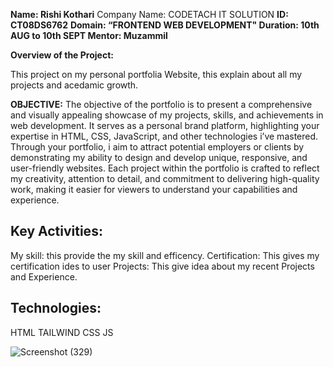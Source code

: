 **Name: Rishi Kothari**
Company Name: CODETACH IT SOLUTION
**ID: CT08DS6762**
**Domain: “FRONTEND WEB DEVELOPMENT"
Duration: 10th AUG to 10th SEPT
Mentor: Muzammil**

**Overview of the Project:**

This project on my personal portfolia Website, this explain about all my projects and acedamic growth.

**OBJECTIVE:**
The objective of the portfolio is to present a comprehensive and visually appealing showcase of my projects, skills, and achievements in web development.
It serves as a personal brand platform, highlighting your expertise in HTML, CSS, JavaScript, and other technologies i’ve mastered.
Through your portfolio, i aim to attract potential employers or clients by demonstrating my ability to design and develop unique, responsive, and user-friendly websites. 
Each project within the portfolio is crafted to reflect my creativity, attention to detail, and commitment to delivering high-quality work, making it easier for viewers to understand your capabilities and experience.

## Key Activities:
My skill: this provide the my skill and efficency.
Certification: This gives my certification ides to user
Projects: This give idea about my recent Projects and Experience.

## Technologies:
HTML
TAILWIND CSS
JS


![Screenshot (329)](https://github.com/user-attachments/assets/36843169-d83d-4932-8477-fa26558dff19)

